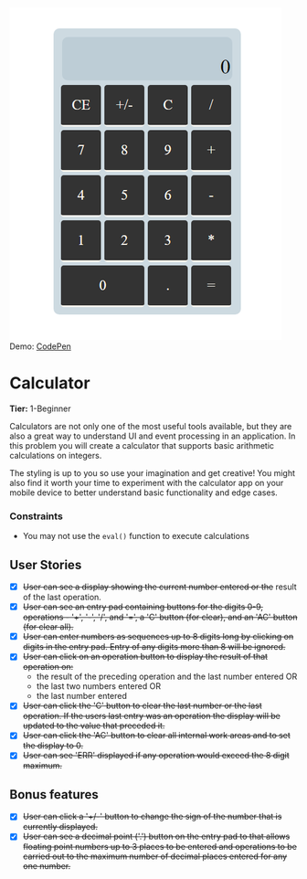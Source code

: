 ![Converter image](./calculator.png)<br>
Demo: [CodePen](https://codepen.io/lufeltz/full/xxaaVGL)

# Calculator

**Tier:** 1-Beginner

Calculators are not only one of the most useful tools available, but they are
also a great way to understand UI and event processing in an application. In
this problem you will create a calculator that supports basic arithmetic
calculations on integers. 

The styling is up to you so use your imagination and get creative! You might
also find it worth your time to experiment with the calculator app on your
mobile device to better understand basic functionality and edge cases.

### Constraints

- You may not use the `eval()` function to execute calculations

## User Stories

-   [x] ~~User can see a display showing the current number entered or the~~
result of the last operation.
-   [x] ~~User can see an entry pad containing buttons for the digits 0-9, 
operations - '+', '-', '/', and '=', a 'C' button (for clear), and an 'AC'
button (for clear all).~~
-   [x] ~~User can enter numbers as sequences up to 8 digits long by clicking on
digits in the entry pad. Entry of any digits more than 8 will be ignored.~~
-   [x] ~~User can click on an operation button to display the result of that
operation on:~~
    * the result of the preceding operation and the last number entered OR
    * the last two numbers entered OR
    * the last number entered
-   [x] ~~User can click the 'C' button to clear the last number or the last
operation. If the users last entry was an operation the display will be
updated to the value that preceded it.~~
-   [x] ~~User can click the 'AC' button to clear all internal work areas and
to set the display to 0.~~
-   [x] ~~User can see 'ERR' displayed if any operation would exceed the 
8 digit maximum.~~

## Bonus features

-   [x] ~~User can click a '+/-' button to change the sign of the number that is
currently displayed.~~
-   [x] ~~User can see a decimal point ('.') button on the entry pad to that 
allows floating point numbers up to 3 places to be entered and operations to
be carried out to the maximum number of decimal places entered for any one
number.~~
